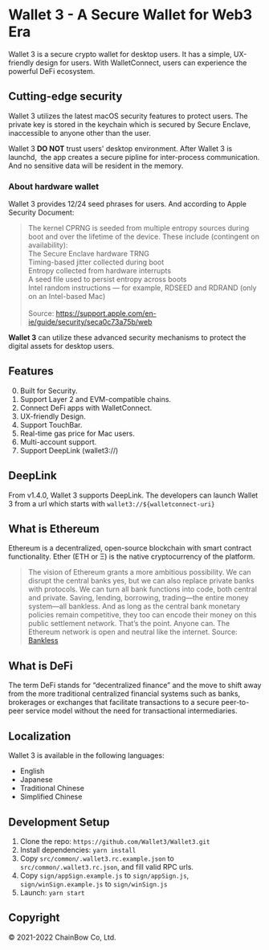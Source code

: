 # Wallet 3 - A Secure Wallet for Web3 Era

Wallet 3 is a secure crypto wallet for desktop users. It has a simple, UX-friendly design for users. With WalletConnect, users can experience the powerful DeFi ecosystem.

## Cutting-edge security

Wallet 3 utilizes the latest macOS security features to protect users. The private key is stored in the keychain which is secured by Secure Enclave, inaccessible to anyone other than the user.

Wallet 3 **DO NOT** trust users' desktop environment. After Wallet 3 is launchd,  the app creates a secure pipline for inter-process communication. And no sensitive data will be resident in the memory.

### About hardware wallet

Wallet 3 provides 12/24 seed phrases for users. And according to Apple Security Document: 

> The kernel CPRNG is seeded from multiple entropy sources during boot and over the lifetime of the device. These include (contingent on availability): <br>
The Secure Enclave hardware TRNG <br>
Timing-based jitter collected during boot <br>
Entropy collected from hardware interrupts <br>
A seed file used to persist entropy across boots <br>
Intel random instructions — for example, RDSEED and RDRAND (only on an Intel-based Mac) <br> <br>
Source: https://support.apple.com/en-ie/guide/security/seca0c73a75b/web

**Wallet 3** can utilize these advanced security mechanisms to protect the digital assets for desktop users.

## Features

0. Built for Security.
1. Support Layer 2 and EVM-compatible chains.
2. Connect DeFi apps with WalletConnect.
3. UX-friendly Design.
4. Support TouchBar.
5. Real-time gas price for Mac users.
6. Multi-account support.
7. Support DeepLink (wallet3://)

## DeepLink

From v1.4.0, Wallet 3 supports DeepLink. The developers can launch Wallet 3 from a url which starts with `wallet3://${walletconnect-uri}`

## What is Ethereum

Ethereum is a decentralized, open-source blockchain with smart contract functionality. Ether (ETH or Ξ) is the native cryptocurrency of the platform.

> The vision of Ethereum grants a more ambitious possibility. We can disrupt the central banks yes, but we can also replace private banks with protocols. We can turn all bank functions into code, both central and private. Saving, lending, borrowing, trading—the entire money system—all bankless. And as long as the central bank monetary policies remain competitive, they too can encode their money on this public settlement network. That’s the point. Anyone can. The Ethereum network is open and neutral like the internet. Source: [Bankless](https://newsletter.banklesshq.com/p/a-tale-of-two-money-systems)

## What is DeFi

The term DeFi stands for “decentralized finance” and the move to shift away from the more traditional centralized financial systems such as banks, brokerages or exchanges that facilitate transactions to a secure peer-to-peer service model without the need for transactional intermediaries.

## Localization

Wallet 3 is available in the following languages:

- English
- Japanese
- Traditional Chinese
- Simplified Chinese

## Development Setup

1. Clone the repo: `https://github.com/Wallet3/Wallet3.git`
2. Install dependencies: `yarn install`
3. Copy `src/common/.wallet3.rc.example.json` to `src/common/.wallet3.rc.json`, and fill valid RPC urls.
4. Copy `sign/appSign.example.js` to `sign/appSign.js`, `sign/winSign.example.js` to `sign/winSign.js`
5. Launch: `yarn start`

## Copyright

&copy; 2021-2022 ChainBow Co, Ltd.
